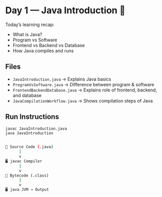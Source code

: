 # Day 1 — Java Introduction 🚀

Today’s learning recap:
- What is Java?
- Program vs Software
- Frontend vs Backend vs Database
- How Java compiles and runs

## Files
- `JavaIntroduction.java` → Explains Java basics
- `ProgramVsSoftware.java` → Difference between program & software
- `FrontendBackendDatabase.java` → Explains role of frontend, backend, and database
- `JavaCompilationWorkflow.java` → Shows compilation steps of Java

## Run Instructions
```bash
javac JavaIntroduction.java
java JavaIntroduction


📄 Source Code (.java)
      |
      v
🖥️ javac Compiler
      |
      v
📄 Bytecode (.class)
      |
      v
🖥️ java JVM → Output

